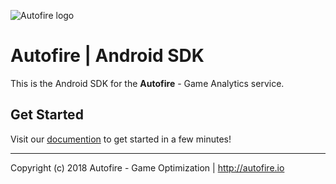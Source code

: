 ![Autofire logo](http://autofire.io/wp-content/themes/autofire/img/logo_ext.png)

# Autofire | Android SDK

This is the Android SDK for the **Autofire** - Game Analytics service.

## Get Started

Visit our [documention](https://autofire.io/documentation/sdk/android.html) to get started in a few minutes!

---

Copyright (c) 2018 Autofire - Game Optimization | <http://autofire.io>
